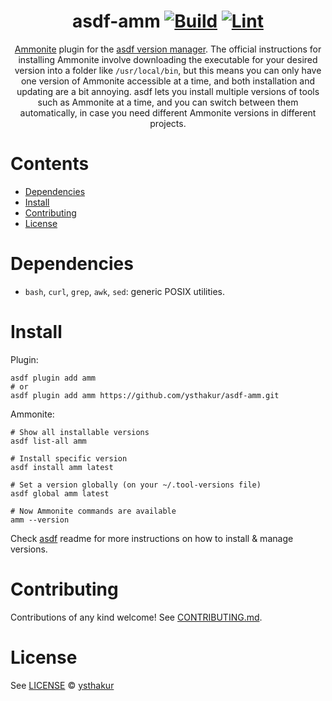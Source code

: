 <div align="center">

# asdf-amm [![Build](https://github.com/ysthakur/asdf-amm/actions/workflows/build.yml/badge.svg)](https://github.com/ysthakur/asdf-amm/actions/workflows/build.yml) [![Lint](https://github.com/ysthakur/asdf-amm/actions/workflows/lint.yml/badge.svg)](https://github.com/ysthakur/asdf-amm/actions/workflows/lint.yml)

[Ammonite](https://ammonite.io/) plugin for the [asdf version manager](https://asdf-vm.com).
The official instructions for installing Ammonite involve downloading the executable
for your desired version into a folder like `/usr/local/bin`, but this means you can
only have one version of Ammonite accessible at a time, and both installation and
updating are a bit annoying. asdf lets you install multiple versions of tools such
as Ammonite at a time, and you can switch between them automatically, in case you
need different Ammonite versions in different projects.

</div>

# Contents

- [Dependencies](#dependencies)
- [Install](#install)
- [Contributing](#contributing)
- [License](#license)

# Dependencies

- `bash`, `curl`, `grep`, `awk`, `sed`: generic POSIX utilities.

# Install

Plugin:

```shell
asdf plugin add amm
# or
asdf plugin add amm https://github.com/ysthakur/asdf-amm.git
```

Ammonite:

```shell
# Show all installable versions
asdf list-all amm

# Install specific version
asdf install amm latest

# Set a version globally (on your ~/.tool-versions file)
asdf global amm latest

# Now Ammonite commands are available
amm --version
```

Check [asdf](https://github.com/asdf-vm/asdf) readme for more instructions on how to
install & manage versions.

# Contributing

Contributions of any kind welcome! See [CONTRIBUTING.md](CONTRIBUTING.md).

<!-- [Thanks goes to these contributors](https://github.com/ysthakur/asdf-amm/graphs/contributors)! -->

# License

See [LICENSE](LICENSE) © [ysthakur](https://github.com/ysthakur/)
